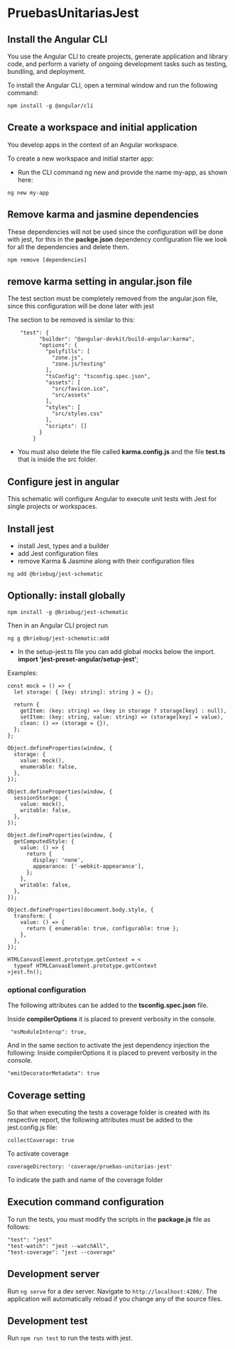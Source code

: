 # PruebasUnitariasJest

## Install the Angular CLI

You use the Angular CLI to create projects, generate application and library code, and perform a variety of ongoing development tasks such as testing, bundling, and deployment.

To install the Angular CLI, open a terminal window and run the following command:

```
npm install -g @angular/cli
```

## Create a workspace and initial application

You develop apps in the context of an Angular workspace.

To create a new workspace and initial starter app:

- Run the CLI command ng new and provide the name my-app, as shown here:

```
ng new my-app
```

## Remove karma and jasmine dependencies

These dependencies will not be used since the configuration will be done with jest, for this in the **packge.json** dependency configuration file we look for all the dependencies and delete them.

```
npm remove [dependencies]
```

## remove karma setting in **angular.json** file

The test section must be completely removed from the angular.json file, since this configuration will be done later with jest

The section to be removed is similar to this:

```
    "test": {
          "builder": "@angular-devkit/build-angular:karma",
          "options": {
            "polyfills": [
              "zone.js",
              "zone.js/testing"
            ],
            "tsConfig": "tsconfig.spec.json",
            "assets": [
              "src/favicon.ico",
              "src/assets"
            ],
            "styles": [
              "src/styles.css"
            ],
            "scripts": []
          }
        }

```

- You must also delete the file called **karma.config.js** and the file **test.ts** that is inside the src folder.

## Configure jest in angular

This schematic will configure Angular to execute unit tests with Jest for single projects or workspaces.

## Install jest

- install Jest, types and a builder
- add Jest configuration files
- remove Karma & Jasmine along with their configuration files

```
ng add @briebug/jest-schematic
```

## Optionally: install globally

```
npm install -g @briebug/jest-schematic
```

Then in an Angular CLI project run

```
ng g @briebug/jest-schematic:add
```

- In the setup-jest.ts file you can add global mocks below the import.
  **import 'jest-preset-angular/setup-jest'**;

Examples:

```
const mock = () => {
  let storage: { [key: string]: string } = {};

  return {
    getItem: (key: string) => (key in storage ? storage[key] : null),
    setItem: (key: string, value: string) => (storage[key] = value),
    clean: () => (storage = {}),
  };
};

Object.defineProperties(window, {
  storage: {
    value: mock(),
    enumerable: false,
  },
});

Object.defineProperties(window, {
  sessionStorage: {
    value: mock(),
    writable: false,
  },
});

Object.defineProperties(window, {
  getComputedStyle: {
    value: () => {
      return {
        display: 'none',
        appearance: ['-webkit-appearance'],
      };
    },
    writable: false,
  },
});

Object.defineProperties(document.body.style, {
  transform: {
    value: () => {
      return { enumerable: true, configurable: true };
    },
  },
});

HTMLCanvasElement.prototype.getContext = <
  typeof HTMLCanvasElement.prototype.getContext
>jest.fn();

```

### optional configuration

The following attributes can be added to the **tsconfig.spec.json** file.

Inside **compilerOptions** it is placed to prevent verbosity in the console.

```
 "esModuleInterop": true,
```

And in the same section to activate the jest dependency injection the following:
Inside compilerOptions it is placed to prevent verbosity in the console.

```
"emitDecoratorMetadata": true
```

## Coverage setting

So that when executing the tests a coverage folder is created with its respective report, the following attributes must be added to the jest.config.js file:

```
collectCoverage: true
```

To activate coverage

```
coverageDirectory: 'coverage/pruebas-unitarias-jest'
```

To indicate the path and name of the coverage folder

## Execution command configuration

To run the tests, you must modify the scripts in the **package.js** file as follows:

```
"test": "jest"
"test-watch": "jest --watchAll",
"test-coverage": "jest --coverage"
```

## Development server

Run `ng serve` for a dev server. Navigate to `http://localhost:4200/`. The application will automatically reload if you change any of the source files.

## Development test

Run `npm run test` to run the tests with jest.
